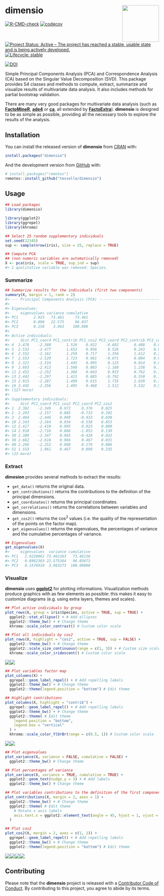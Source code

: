 
<!-- README.md is generated from README.Rmd. Please edit that file -->

# dimensio <img width=120px src="man/figures/logo.png" align="right" />

<!-- badges: start -->

[![R-CMD-check](https://github.com/tesselle/dimensio/workflows/R-CMD-check/badge.svg)](https://github.com/tesselle/dimensio/actions)
[![codecov](https://codecov.io/gh/tesselle/dimensio/branch/master/graph/badge.svg)](https://codecov.io/gh/tesselle/dimensio)

[![Project Status: Active – The project has reached a stable, usable
state and is being actively
developed.](https://www.repostatus.org/badges/latest/active.svg)](https://www.repostatus.org/#active)
[![Lifecycle:
stable](https://img.shields.io/badge/lifecycle-stable-brightgreen.svg)](https://www.tidyverse.org/lifecycle/#stable)

[![DOI](https://zenodo.org/badge/DOI/10.5281/zenodo.4478530.svg)](https://doi.org/10.5281/zenodo.4478530)
<!-- badges: end -->

Simple Principal Components Analysis (PCA) and Correspondence Analysis
(CA) based on the Singular Value Decomposition (SVD). This package
provides S4 classes and methods to compute, extract, summarize and
visualize results of multivariate data analysis. It also includes
methods for partial bootstrap validation.

There are many very good packages for multivariate data analysis (such
as [**FactoMineR**](http://factominer.free.fr/),
[**ade4**](https://pbil.univ-lyon1.fr/ade4/) or
[**ca**](https://cran.r-project.org/package=ca), all extended by
[**FactoExtra**](https://rpkgs.datanovia.com/factoextra)). **dimensio**
is designed to be as simple as possible, providing all the necessary
tools to explore the results of the analysis.

## Installation

You can install the released version of **dimensio** from
[CRAN](https://CRAN.R-project.org) with:

``` r
install.packages("dimensio")
```

And the development version from [GitHub](https://github.com/) with:

``` r
# install.packages("remotes")
remotes::install_github("tesselle/dimensio")
```

## Usage

``` r
## Load packages
library(dimensio)

library(ggplot2)
library(ggrepel)
library(khroma)
```

``` r
## Select 25 random supplementary individuals
set.seed(12345)
sup <- sample(nrow(iris), size = 25, replace = TRUE)

## Compute PCA
## (non numeric variables are automatically removed)
X <- pca(iris, scale = TRUE, sup_ind = sup)
#> 1 qualitative variable was removed: Species.
```

### Summarize

``` r
## Summarize results for the individuals (first two components)
summary(X, margin = 1, rank = 2)
#> --- Principal Components Analysis (PCA) -----------------------------------------
#> 
#> Eigenvalues:
#>     eigenvalues variance cumulative
#> PC1       2.923   73.461     73.461
#> PC2       0.898   22.575     96.037
#> PC3       0.158    3.963    100.000
#> 
#> Active individuals:
#>     dist PC1_coord PC1_contrib PC1_cos2 PC2_coord PC2_contrib PC2_cos2
#> 4  2.478    -2.380       1.526    0.922    -0.682       0.408    0.076
#> 5  2.532    -2.477       1.652    0.956     0.526       0.243    0.043
#> 6  2.552    -2.162       1.259    0.717     1.356       1.612    0.282
#> 7  2.553    -2.529       1.723    0.981    -0.071       0.004    0.001
#> 8  2.321    -2.316       1.445    0.995     0.125       0.014    0.003
#> 9  2.693    -2.413       1.568    0.803    -1.188       1.238    0.195
#> 11 2.452    -2.252       1.366    0.843     0.933       0.762    0.145
#> 13 2.442    -2.297       1.421    0.885    -0.792       0.550    0.105
#> 15 2.915    -2.287       1.409    0.615     1.735       2.639    0.354
#> 16 3.445    -2.356       1.495    0.468     2.512       5.532    0.532
#> (127 more)
#> 
#> Supplementary individuals:
#>     dist PC1_coord PC1_cos2 PC2_coord PC2_cos2
#> 1  2.382    -2.349    0.972     0.376    0.025
#> 2  2.293    -2.157    0.885    -0.733    0.102
#> 3  2.484    -2.446    0.969    -0.433    0.030
#> 10 2.343    -2.264    0.934    -0.538    0.053
#> 12 2.417    -2.410    0.995     0.025    0.000
#> 14 2.918    -2.716    0.866    -1.052    0.130
#> 30 2.389    -2.347    0.965    -0.428    0.032
#> 38 2.662    -2.616    0.966     0.467    0.031
#> 40 2.266    -2.252    0.988     0.176    0.006
#> 51 1.553     1.061    0.467     0.898    0.335
#> (23 more)
```

### Extract

**dimesion** provides several methods to extract the results:

-   `get_data()` returns the original data.
-   `get_contributions()` returns the contributions to the definition of
    the principal dimensions.
-   `get_coordinates()` returns the principal coordinates.
-   `get_correlations()` returns the correlations between variables and
    dimensions.
-   `get_cos2()` returns the cos<sup>2</sup> values (i.e. the quality of
    the representation of the points on the factor map).
-   `get_eigenvalues()` returns the eigenvalues, the percentages of
    variance and the cumulative percentages of variance.

``` r
## Eigenvalues
get_eigenvalues(X)
#>     eigenvalues  variance cumulative
#> PC1   2.9228862 73.461363   73.46136
#> PC2   0.8982303 22.575364   96.03673
#> PC3   0.1576910  3.963273  100.00000
```

### Visualize

**dimensio** uses [**ggplot2**](https://github.com/tidyverse/ggplot2)
for plotting informations. Visualization methods produce graphics with
as few elements as possible: this makes it easy to customize diagrams
(e.g. using extra layers, themes and scales).

``` r
## Plot active individuals by group
plot_rows(X, group = iris$Species, active = TRUE, sup = TRUE) +
  ggplot2::stat_ellipse() + # Add ellipses
  ggplot2::theme_bw() + # Change theme
  khroma::scale_color_contrast() # Custom color scale

## Plot all individuals by cos2
plot_rows(X, highlight = "cos2", active = TRUE, sup = FALSE) +
  ggplot2::theme_bw() + # Change theme
  ggplot2::scale_size_continuous(range = c(1, 3)) + # Custom size scale
  khroma::scale_color_iridescent() # Custom color scale
```

![](man/figures/README-plot-ind-1.png)![](man/figures/README-plot-ind-2.png)

``` r
## Plot variables factor map
plot_columns(X) +
  ggrepel::geom_label_repel() + # Add repelling labels
  ggplot2::theme_bw() + # Change theme
  ggplot2::theme(legend.position = "bottom") # Edit theme

## Highlight contributions
plot_columns(X, highlight = "contrib") +
  ggrepel::geom_label_repel() + # Add repelling labels
  ggplot2::theme_bw() + # Change theme
  ggplot2::theme( # Edit theme
    legend.position = "bottom",
    legend.box = "vertical"
  ) +
  khroma::scale_color_YlOrBr(range = c(0.5, 1)) # Custom color scale
```

![](man/figures/README-plot-var-1.png)![](man/figures/README-plot-var-2.png)

``` r
## Plot eigenvalues
plot_variance(X, variance = FALSE, cumulative = FALSE) +
  ggplot2::theme_bw() # Change theme

## Plot percentages of variance
plot_variance(X, variance = TRUE, cumulative = TRUE) +
  ggplot2::geom_text(nudge_y = 3) + # Add labels
  ggplot2::theme_bw() # Change theme

## Plot variables contributions to the definition of the first component
plot_contributions(X, margin = 2, axes = 1) +
  ggplot2::theme_bw() + # Change theme
  ggplot2::theme( # Edit theme
    # Rotate x axis labels
    axis.text.x = ggplot2::element_text(angle = 45, hjust = 1, vjust = 1)
  )

## Plot cos2
plot_cos2(X, margin = 2, axes = c(1, 2)) +
  ggrepel::geom_label_repel() + # Add repelling labels
  ggplot2::theme_bw() + # Change theme
  ggplot2::theme(legend.position = "bottom") # Edit theme
```

![](man/figures/README-plot-eig-1.png)![](man/figures/README-plot-eig-2.png)![](man/figures/README-plot-eig-3.png)![](man/figures/README-plot-eig-4.png)

## Contributing

Please note that the **dimensio** project is released with a
[Contributor Code of
Conduct](https://github.com/tesselle/dimensio/blob/master/.github/CODE_OF_CONDUCT.md).
By contributing to this project, you agree to abide by its terms.

